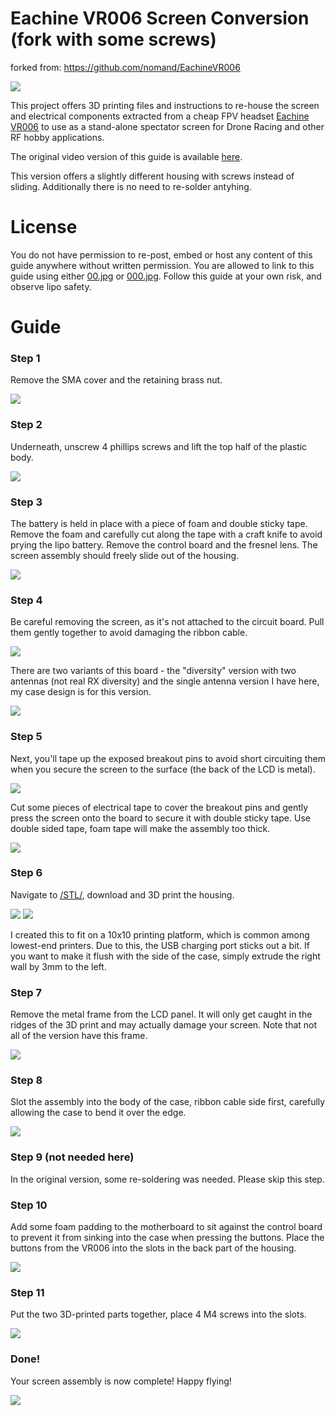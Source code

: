 # Eachine VR006 Screen Conversion (fork with some screws)
forked from: https://github.com/nomand/EachineVR006

<img src='/Images/0000.jpg'/>

This project offers 3D printing files and instructions to re-house the screen and electrical components extracted from a cheap FPV headset [Eachine VR006](https://www.banggood.com/Eachine-E013-VR006-VR-006-One-antenna-3-Inch-5_8G-40CH-Mini-FPV-Goggles-Build-in-3_7V-500mAh-Battery-p-1239625.html) to use as a stand-alone spectator screen for Drone Racing and other RF hobby applications.

The original video version of this guide is available [here](https://youtu.be/1_T4DhQ6De4).

This version offers a slightly different housing with screws instead of sliding. 
Additionally there is no need to re-solder antyhing.

# License

You do not have permission to re-post, embed or host any content of this guide anywhere without written permission.
You are allowed to link to this guide using either [00.jpg](/Images/00.jpg) or [000.jpg](/Images/000.jpg).
Follow this guide at your own risk, and observe lipo safety.

# Guide

### Step 1

Remove the SMA cover and the retaining brass nut.

<img src='/Images/01.jpg'/>

### Step 2

Underneath, unscrew 4 phillips screws and lift the top half of the plastic body.

<img src='/Images/02.jpg'/>

### Step 3

The battery is held in place with a piece of foam and double sticky tape. Remove the foam and carefully cut along the tape with a craft knife to avoid prying the lipo battery.
Remove the control board and the fresnel lens. The screen assembly should freely slide out of the housing.

<img src='/Images/03.jpg'/>

### Step 4

Be careful removing the screen, as it's not attached to the circuit board. Pull them gently together to avoid damaging the ribbon cable.

<img src='/Images/04.jpg'/>

There are two variants of this board - the "diversity" version with two antennas (not real RX diversity) and the single antenna version I have here, my case design is for this version.

<img src='/Images/05.jpg'/>

### Step 5

Next, you'll tape up the exposed breakout pins to avoid short circuiting them when you secure the screen to the surface (the back of the LCD is metal).

<img src='/Images/06.jpg'/>

Cut some pieces of electrical tape to cover the breakout pins and gently press the screen onto the board to secure it with double sticky tape.
Use double sided tape, foam tape will make the assembly too thick.

<img src='/Images/07.jpg'/>

### Step 6

Navigate to [/STL/](/STL/), download and 3D print the housing.

<img src='/Images/08.jpg'/>

<img src='/Images/09.jpg'/>

I created this to fit on a 10x10 printing platform, which is common among lowest-end printers. Due to this, the USB charging port sticks out a bit. If you want to make it flush with the side of the case, simply extrude the right wall by 3mm to the left.

### Step 7

Remove the metal frame from the LCD panel. It will only get caught in the ridges of the 3D print and may actually damage your screen.
Note that not all of the version have this frame.

<img src='/Images/10.jpg'/>

### Step 8

Slot the assembly into the body of the case, ribbon cable side first, carefully allowing the case to bend it over the edge.

<img src='/Images/11.jpg'/>

### Step 9 (not needed here)

In the original version, some re-soldering was needed. Please skip this step.

### Step 10

Add some foam padding to the motherboard to sit against the control board to prevent it from sinking into the case when pressing the buttons.
Place the buttons from the VR006 into the slots in the back part of the housing.

<img src='/Images/13.jpg'/>

### Step 11

Put the two 3D-printed parts together, place 4 M4 screws into the slots.

<img src='/Images/14.jpg'/>

### Done!

Your screen assembly is now complete! Happy flying!

<img src='/Images/000.jpg'/>